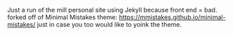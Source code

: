 

Just a run of the mill personal site using Jekyll because front end = bad. forked off of Minimal Mistakes theme: https://mmistakes.github.io/minimal-mistakes/  just in case you too would like to yoink the theme.
